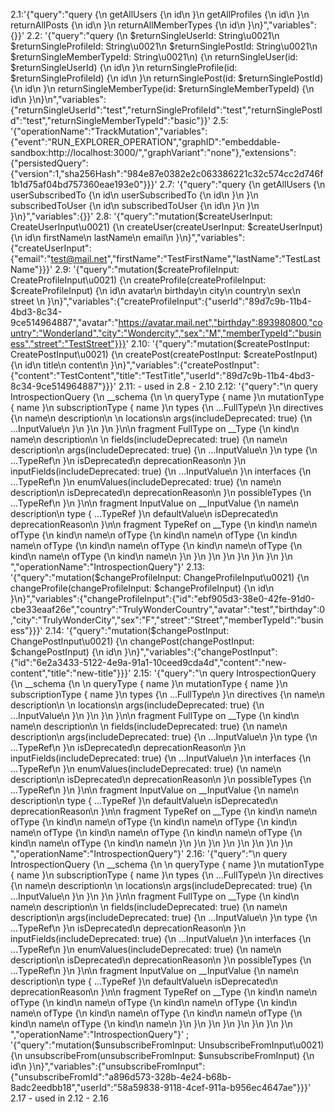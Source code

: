 2.1:'{"query":"query {\n  getAllUsers {\n    id\n  }\n  getAllProfiles {\n    id\n  }\n  returnAllPosts {\n    id\n  }\n  returnAllMemberTypes {\n    id\n  }\n}","variables":{}}'
2.2: '{"query":"query (\\n  $returnSingleUserId: String\u0021\\n  $returnSingleProfileId: String\u0021\\n  $returnSinglePostId: String\u0021\\n  $returnSingleMemberTypeId: String\u0021\\n) {\\n  returnSingleUser(id: $returnSingleUserId) {\\n    id\\n  }\\n  returnSingleProfile(id: $returnSingleProfileId) {\\n    id\\n  }\\n  returnSinglePost(id: $returnSinglePostId) {\\n    id\\n  }\\n  returnSingleMemberType(id: $returnSingleMemberTypeId) {\\n    id\\n  }\\n}\\n","variables":{"returnSingleUserId":"test","returnSingleProfileId":"test","returnSinglePostId":"test","returnSingleMemberTypeId":"basic"}}'
2.5: '{"operationName":"TrackMutation","variables":{"event":"RUN_EXPLORER_OPERATION","graphID":"embeddable-sandbox:http://localhost:3000/","graphVariant":"none"},"extensions":{"persistedQuery":{"version":1,"sha256Hash":"984e87e0382e2c063386221c32c574cc2d746f1b1d75af04bd757360eae193e0"}}}'
2.7: '{"query":"query {\n  getAllUsers {\n    userSubscribedTo {\n      id\n      userSubscribedTo {\n        id\n      }\n    }\n    subscribedToUser {\n      id\n      subscribedToUser {\n        id\n      }\n    }\n  }\n}","variables":{}}'
2.8: '{"query":"mutation($createUserInput: CreateUserInput\u0021) {\\n  createUser(createUserInput: $createUserInput) {\\n    id\\n    firstName\\n    lastName\\n    email\\n  }\\n}","variables":{"createUserInput":{"email":"test@mail.net","firstName":"TestFirstName","lastName":"TestLastName"}}}'
2.9: '{"query":"mutation($createProfileInput: CreateProfileInput\u0021) {\\n  createProfile(createProfileInput: $createProfileInput) {\\n   id\\n   avatar\\n   birthday\\n   city\\n   country\\n   sex\\n   street \\n  }\\n}","variables":{"createProfileInput":{"userId":"89d7c9b-11b4-4bd3-8c34-9ce514964887","avatar":"https://avatar.mail.net","birthday":893980800,"country":"Wonderland","city":"Wondercity","sex":"M","memberTypeId":"business","street":"TestStreet"}}}'
2.10: '{"query":"mutation($createPostInput: CreatePostInput\u0021) {\\n  createPost(createPostInput: $createPostInput) {\\n    id\\n    title\\n    content\\n  }\\n}","variables":{"createPostInput":{"content":"TestContent","title":"TestTitle","userId":"89d7c9b-11b4-4bd3-8c34-9ce514964887"}}}'
2.11: - used in 2.8 - 2.10
2.12: '{"query":"\n    query IntrospectionQuery {\n      __schema {\n        \n        queryType { name }\n        mutationType { name }\n        subscriptionType { name }\n        types {\n          ...FullType\n        }\n        directives {\n          name\n          description\n          \n          locations\n          args(includeDeprecated: true) {\n            ...InputValue\n          }\n        }\n      }\n    }\n\n    fragment FullType on __Type {\n      kind\n      name\n      description\n      \n      fields(includeDeprecated: true) {\n        name\n        description\n        args(includeDeprecated: true) {\n          ...InputValue\n        }\n        type {\n          ...TypeRef\n        }\n        isDeprecated\n        deprecationReason\n      }\n      inputFields(includeDeprecated: true) {\n        ...InputValue\n      }\n      interfaces {\n        ...TypeRef\n      }\n      enumValues(includeDeprecated: true) {\n        name\n        description\n        isDeprecated\n        deprecationReason\n      }\n      possibleTypes {\n        ...TypeRef\n      }\n    }\n\n    fragment InputValue on __InputValue {\n      name\n      description\n      type { ...TypeRef }\n      defaultValue\n      isDeprecated\n      deprecationReason\n    }\n\n    fragment TypeRef on __Type {\n      kind\n      name\n      ofType {\n        kind\n        name\n        ofType {\n          kind\n          name\n          ofType {\n            kind\n            name\n            ofType {\n              kind\n              name\n              ofType {\n                kind\n                name\n                ofType {\n                  kind\n                  name\n                  ofType {\n                    kind\n                    name\n                  }\n                }\n              }\n            }\n          }\n        }\n      }\n    }\n  ","operationName":"IntrospectionQuery"}'
2.13: '{"query":"mutation($changeProfileInput: ChangeProfileInput\u0021) {\\n  changeProfile(changeProfileInput: $changeProfileInput) {\\n    id\\n  }\\n}","variables":{"changeProfileInput":{"id":"ebf905d3-38e0-42fe-91d0-cbe33eaaf26e","country":"TrulyWonderCountry","avatar":"test","birthday":0,"city":"TrulyWonderCity","sex":"F","street":"Street","memberTypeId":"business"}}}'
2.14: '{"query":"mutation($changePostInput: ChangePostInput\u0021) {\\n  changePost(changePostInput: $changePostInput) {\\n    id\\n  }\\n}","variables":{"changePostInput":{"id":"6e2a3433-5122-4e9a-91a1-10ceed9cda4d","content":"new-content","title":"new-title"}}}'
2.15: '{"query":"\n    query IntrospectionQuery {\n      __schema {\n        \n        queryType { name }\n        mutationType { name }\n        subscriptionType { name }\n        types {\n          ...FullType\n        }\n        directives {\n          name\n          description\n          \n          locations\n          args(includeDeprecated: true) {\n            ...InputValue\n          }\n        }\n      }\n    }\n\n    fragment FullType on __Type {\n      kind\n      name\n      description\n      \n      fields(includeDeprecated: true) {\n        name\n        description\n        args(includeDeprecated: true) {\n          ...InputValue\n        }\n        type {\n          ...TypeRef\n        }\n        isDeprecated\n        deprecationReason\n      }\n      inputFields(includeDeprecated: true) {\n        ...InputValue\n      }\n      interfaces {\n        ...TypeRef\n      }\n      enumValues(includeDeprecated: true) {\n        name\n        description\n        isDeprecated\n        deprecationReason\n      }\n      possibleTypes {\n        ...TypeRef\n      }\n    }\n\n    fragment InputValue on __InputValue {\n      name\n      description\n      type { ...TypeRef }\n      defaultValue\n      isDeprecated\n      deprecationReason\n    }\n\n    fragment TypeRef on __Type {\n      kind\n      name\n      ofType {\n        kind\n        name\n        ofType {\n          kind\n          name\n          ofType {\n            kind\n            name\n            ofType {\n              kind\n              name\n              ofType {\n                kind\n                name\n                ofType {\n                  kind\n                  name\n                  ofType {\n                    kind\n                    name\n                  }\n                }\n              }\n            }\n          }\n        }\n      }\n    }\n  ","operationName":"IntrospectionQuery"}'
2.16: '{"query":"\n    query IntrospectionQuery {\n      __schema {\n        \n        queryType { name }\n        mutationType { name }\n        subscriptionType { name }\n        types {\n          ...FullType\n        }\n        directives {\n          name\n          description\n          \n          locations\n          args(includeDeprecated: true) {\n            ...InputValue\n          }\n        }\n      }\n    }\n\n    fragment FullType on __Type {\n      kind\n      name\n      description\n      \n      fields(includeDeprecated: true) {\n        name\n        description\n        args(includeDeprecated: true) {\n          ...InputValue\n        }\n        type {\n          ...TypeRef\n        }\n        isDeprecated\n        deprecationReason\n      }\n      inputFields(includeDeprecated: true) {\n        ...InputValue\n      }\n      interfaces {\n        ...TypeRef\n      }\n      enumValues(includeDeprecated: true) {\n        name\n        description\n        isDeprecated\n        deprecationReason\n      }\n      possibleTypes {\n        ...TypeRef\n      }\n    }\n\n    fragment InputValue on __InputValue {\n      name\n      description\n      type { ...TypeRef }\n      defaultValue\n      isDeprecated\n      deprecationReason\n    }\n\n    fragment TypeRef on __Type {\n      kind\n      name\n      ofType {\n        kind\n        name\n        ofType {\n          kind\n          name\n          ofType {\n            kind\n            name\n            ofType {\n              kind\n              name\n              ofType {\n                kind\n                name\n                ofType {\n                  kind\n                  name\n                  ofType {\n                    kind\n                    name\n                  }\n                }\n              }\n            }\n          }\n        }\n      }\n    }\n  ","operationName":"IntrospectionQuery"}' ; '{"query":"mutation($unsubscribeFromInput: UnsubscribeFromInput\u0021) {\\n  unsubscribeFrom(unsubscribeFromInput: $unsubscribeFromInput) {\\n    id\\n  }\\n}","variables":{"unsubscribeFromInput":{"unsubscribeFromId":"a896d573-328b-4e24-b68b-8adc2eedbb18","userId":"58a59838-9118-4cef-911a-b956ec4647ae"}}}'
2.17 - used in 2.12 - 2.16